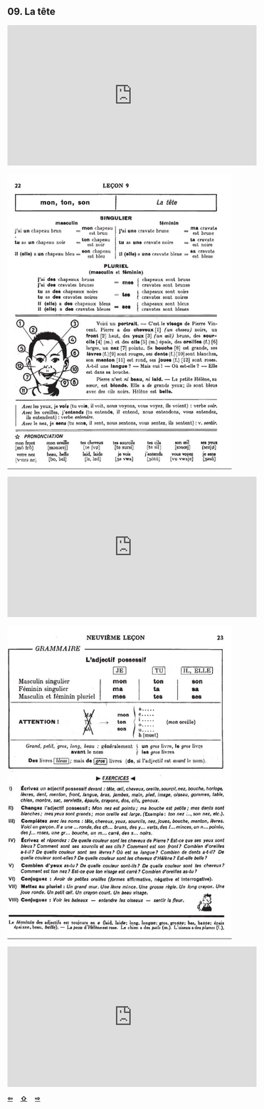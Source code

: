 ## 09. La tête

<iframe width="560" height="315" src="https://www.youtube.com/embed/2LjQZgGM4Yk" frameborder="0" allow="accelerometer; autoplay; encrypted-media; gyroscope; picture-in-picture" allowfullscreen></iframe>

![09A](img/09A.JPG)

<iframe width="560" height="315" src="https://www.youtube.com/embed/LRnpaDCNv7A" frameborder="0" allow="accelerometer; autoplay; encrypted-media; gyroscope; picture-in-picture" allowfullscreen></iframe>

![09B](img/09B.JPG)

<iframe width="560" height="315" src="https://www.youtube.com/embed/aUMNUKlpJVk" frameborder="0" allow="accelerometer; autoplay; encrypted-media; gyroscope; picture-in-picture" allowfullscreen></iframe>

<p style='font-weight:bolder'>
  <a href='08.html' title='Önceki sayfa'>⇦</a>&emsp;
  <a href='..' title='Ana sayfa'>⇧</a>&emsp;
  <a href='10.html' title='Sonraki sayfa'>⇨</a>
</p>